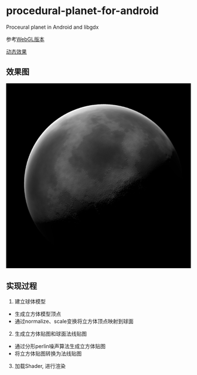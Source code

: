 # procedural-planet-for-android
Proceural planet in Android and libgdx

参考[WebGL版本][1]

[动态效果][2]

## 效果图
<img src="https://github.com/JoshuaWongCHN/procedural-planet-for-android/blob/master/android/assets/planet.png" />

## 实现过程
1. 建立球体模型
 - 生成立方体模型顶点
 - 通过normalize、scale变换将立方体顶点映射到球面

2. 生成立方体贴图和球面法线贴图
 - 通过分形perlin噪声算法生成立方体贴图
 - 将立方体贴图转换为法线贴图
3. 加载Shader, 进行渲染
 
 
 [1]:https://github.com/holgerl/procedural-planet
 [2]:https://holgerl.github.io/procedural-planet/

